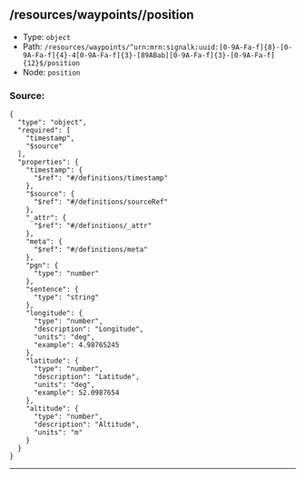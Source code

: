 ## /resources/waypoints/<RegExp>/position

* Type: `object`
* Path: `/resources/waypoints/^urn:mrn:signalk:uuid:[0-9A-Fa-f]{8}-[0-9A-Fa-f]{4}-4[0-9A-Fa-f]{3}-[89ABab][0-9A-Fa-f]{3}-[0-9A-Fa-f]{12}$/position`
* Node: `position`

### Source:
```
{
  "type": "object",
  "required": [
    "timestamp",
    "$source"
  ],
  "properties": {
    "timestamp": {
      "$ref": "#/definitions/timestamp"
    },
    "$source": {
      "$ref": "#/definitions/sourceRef"
    },
    "_attr": {
      "$ref": "#/definitions/_attr"
    },
    "meta": {
      "$ref": "#/definitions/meta"
    },
    "pgn": {
      "type": "number"
    },
    "sentence": {
      "type": "string"
    },
    "longitude": {
      "type": "number",
      "description": "Longitude",
      "units": "deg",
      "example": 4.98765245
    },
    "latitude": {
      "type": "number",
      "description": "Latitude",
      "units": "deg",
      "example": 52.0987654
    },
    "altitude": {
      "type": "number",
      "description": "Altitude",
      "units": "m"
    }
  }
}
```

---
